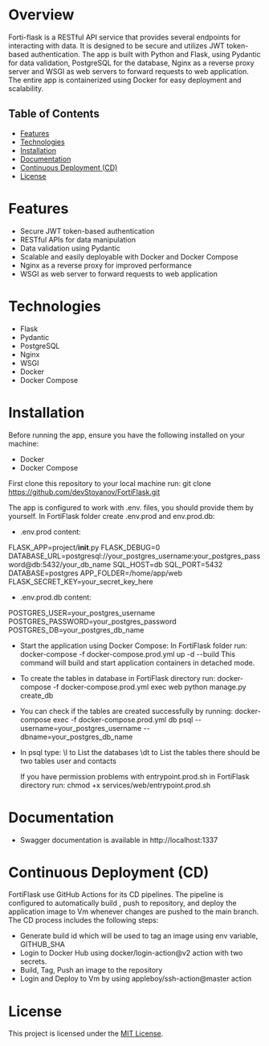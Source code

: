 # Overview

Forti-flask is a RESTful API service that provides several endpoints  for interacting with data. It is designed to be secure and utilizes JWT token-based authentication. The app is built with Python and Flask, using Pydantic for data validation, PostgreSQL for the database,  Nginx as a reverse proxy server and WSGI as web servers to forward requests to web application. The entire app is containerized using Docker for easy deployment and scalability.

## Table of Contents

- [Features](#features)
- [Technologies](#technologies)
- [Installation](#installation)
- [Documentation](#documentation)
- [Continuous Deployment (CD)](#continuous-deployment-cd)
- [License](#license)


# Features

* Secure JWT token-based authentication
* RESTful APIs for data manipulation
* Data validation using Pydantic
* Scalable and easily deployable with Docker and Docker Compose
* Nginx as a reverse proxy for improved performance
* WSGI as web server to forward requests to web application

# Technologies
* Flask
* Pydantic
* PostgreSQL
* Nginx
* WSGI
* Docker
* Docker Compose

# Installation

Before running the app, ensure you have the following installed on your machine:

* Docker
* Docker Compose 



First clone this repository to your local machine run: 
git clone https://github.com/devStoyanov/FortiFlask.git

The app is configured to work with .env. files,
you should provide them by yourself.
In FortiFlask folder create .env.prod and env.prod.db:

* .env.prod content:

FLASK_APP=project/__init__.py
FLASK_DEBUG=0
DATABASE_URL=postgresql://your_postgres_username:your_postgres_password@db:5432/your_db_name
SQL_HOST=db
SQL_PORT=5432
DATABASE=postgres
APP_FOLDER=/home/app/web
FLASK_SECRET_KEY=your_secret_key_here

* .env.prod.db content:

POSTGRES_USER=your_postgres_username
POSTGRES_PASSWORD=your_postgres_password
POSTGRES_DB=your_postgres_db_name


* Start the application using Docker Compose:
In FortiFlask folder run: 
  docker-compose -f docker-compose.prod.yml up -d --build
  This command will build and start application containers in detached mode.


* To create the tables in database in FortiFlask directory run:
  docker-compose -f docker-compose.prod.yml exec web python manage.py create_db

* You can check if the tables are created successfully by running:
  docker-compose exec -f docker-compose.prod.yml db psql --username=your_postgres_username --dbname=your_postgres_db_name
* In psql type: 
  \l to List the databases
  \dt to List the tables there should be two tables user and contacts

  If you have permission problems with entrypoint.prod.sh in FortiFlask directory run: 
  chmod +x services/web/entrypoint.prod.sh

# Documentation

* Swagger documentation is available in http://localhost:1337


# Continuous Deployment (CD)

FortiFlask use GitHub Actions for its CD pipelines. The pipeline is configured to automatically build , push to repository, and deploy the application image to Vm  whenever changes are pushed to the main branch. The CD process includes the following steps:
* Generate build id which will be used to tag an image using env variable, GITHUB_SHA
* Login to Docker Hub using docker/login-action@v2 action with two secrets.
* Build, Tag, Push an image to the repository
* Login and Deploy to Vm by using appleboy/ssh-action@master action

# License

This project is licensed under the [MIT License](https://opensource.org/licenses/MIT).





